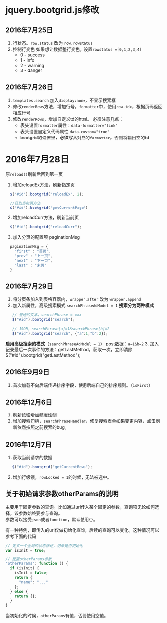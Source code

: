 # jquery.bootgrid.js修改

## 2016年7月25日
1. 行状态。``row.status`` 改为 ``row.rowstatus``
2. 控制行变色
   如果想让数据整行变色，设置``rowstatus =[0,1,2,3,4]``
   -  0  - success
   -  1  - info
   -  2  - warning
   -  3  - danger


## 2016年7月26日
1. ``templates.search`` 加入``display:none``，不显示搜索框
2. 修改``renderRows``方法，增加行号。``formatter``中，使用``row.idx``，根据页码返回相应行号
3. 修改``renderRows``，增加自定义td的html。
   必须注意几点：
   -  表头设置``formatter``属性：``data-formatter="link"``
   -  表头设置自定义代码属性 ``data-custom="true"``
   -  bootgrid的设置里，**必须写入**对应的``formatter``。否则将输出空的td


# 2016年7月28日
原``reload()``刷新后回到第一页
1. 增加reloadEx方法，刷新指定页
````javascript  
  $("#id").bootgrid("reloadEx", 2);

  //获取当前页方法
  $('#id').bootgrid('getCurrentPage')
````
2. 增加reloadCurr方法，刷新当前页
````javascript  
  $("#id").bootgrid("reloadCurr");
````
3. 加入分页的配置项 paginationMsg
````javascript  
  paginationMsg = {
    "first" : "首页",
    "prev" : "上一页",
    "next" : "下一页",
    "last" : "末页"
  }
````

## 2016年7月29日
1. 将分页条加入到表格容器内，``wrapper.after`` 改为 ``wrapper.append``
2. 加入新属性，高级搜索模式 ``searchPhraseAdModel = 1``
   **搜索分为两种模式**
````javascript  
   // 普通的文本，searchPhrase = xxx
   $("#id").bootgrid("search"); 
  
   // JSON，searchPhrase[a]=1&searchPhrase[b]=2
   $("#id").bootgrid("search", {"a":1,"b":2});
````
   **启用高级搜索的模式**（``searchPhraseAdModel = 1``）
   post数据：``a=1&b=2``
3. 加入记录最后一次事件的方法：getLastMethod，获取一次，立即清除
   $("#id").bootgrid("getLastMethod");

## 2016年9月9日
1. 首次加载不向后端传递排序字段，使用后端自己的排序规则。（``isFirst``）

## 2016年12月6日
1. 刷新按钮增加频度控制
2. 增加搜索句柄，``searchPhraseHandler``，修复搜索表单如果变更内容，点击刷新依然按照之前搜索的bug。

## 2016年12月7日
1. 获取当前请求的数据
````javascript 
   $("#id").bootgrid("getCurrentRows");
````
2. 增加行级锁，``rowLocked = 1``的时候，无法被选中。

## 关于初始请求参数otherParams的说明
主要用于固定参数的查询。比如通过url传入某个固定的参数，查询项无论如何选择，该参数始终要参与查询。    
参数可以接受``json``或者``function``，默认使用``{}``。    

有一种特例，即传入的url仅做初始化查询，后续的查询可以变化。这种情况可以参考下面的代码
````javascript
// 定义一个全局的状态标记，记录是否初始化
var isInit = true;

// 配置otherParams参数
"otherParams": function () {
  if (isInit) {
    isInit = false;
    return {
      "name": "..."
    };
  } else {
    return {};
  }
}
````
当初始化的时候，``otherParams``有值，否则使用空值。


